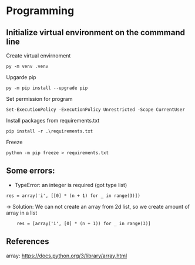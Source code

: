 ﻿# Programming

## Initialize virtual environment on the commmand line
Create virtual envirnoment
```
py -m venv .venv
```
Upgarde pip
```
py -m pip install --upgrade pip
```
Set permission for program
```
Set-ExecutionPolicy -ExecutionPolicy Unrestricted -Scope CurrentUser
```
Install packages from requirements.txt
```
pip install -r .\requirements.txt
```
Freeze 
```
python -m pip freeze > requirements.txt
```

## Some errors:
* TypeError: an integer is required (got type list)
```
res = array('i', [[0] * (n + 1) for _ in range(3)])
```
-> Solution: We can not create an array from 2d list, so we create amount of array in a list
```
    res = [array('i', [0] * (n + 1)) for _ in range(3)]
```


## References

array: https://docs.python.org/3/library/array.html
